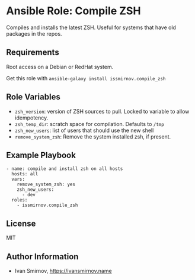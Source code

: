# Ansible Role: Compile ZSH

Compiles and installs the latest ZSH. Useful for systems that have old packages in the repos.

## Requirements

Root access on a Debian or RedHat system.

Get this role with `ansible-galaxy install issmirnov.compile_zsh`

## Role Variables

- `zsh_version`: version of ZSH sources to pull. Locked to variable to allow idempotency.
- `zsh_temp_dir`: scratch space for compilation. Defaults to `/tmp`
- `zsh_new_users`: list of users that should use the new shell
- `remove_system_zsh`: Remove the system installed zsh, if present.

## Example Playbook

```
- name: compile and install zsh on all hosts
  hosts: all
  vars:
    remove_system_zsh: yes
    zsh_new_users:
      - dev
  roles:
    - issmirnov.compile_zsh
```

## License

MIT

## Author Information

- Ivan Smirnov, https://ivansmirnov.name
